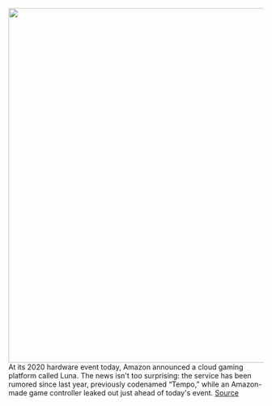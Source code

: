 <img src='https://cdn.vox-cdn.com/thumbor/a0Vd1TuItU2db2oPszqcjqoElMg=/0x0:1920x1080/1200x800/filters:focal(807x387:1113x693)/cdn.vox-cdn.com/uploads/chorus_image/image/67463239/image.0.png' width='700px' /><br/>
At its 2020 hardware event today, Amazon announced a cloud gaming platform called Luna. The news isn't too surprising: the service has been rumored since last year, previously codenamed “Tempo,” while an Amazon-made game controller leaked out just ahead of today's event.
<a href='https://www.theverge.com/2020/9/24/21451371/amazon-luna-cloud-gaming-service-twitch-alexa-controller'> Source <a/>